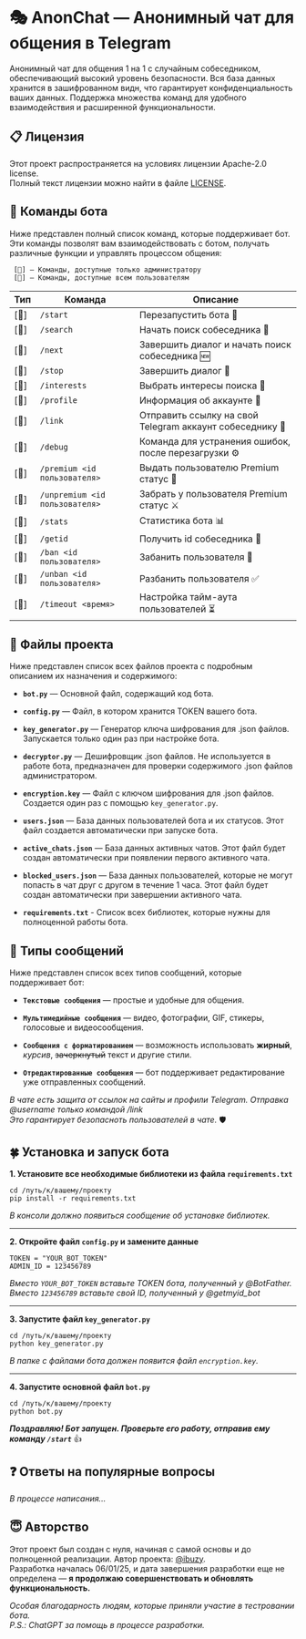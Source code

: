 🎭 AnonChat — Анонимный чат для общения в Telegram
=========================

Анонимный чат для общения 1 на 1 с случайным собеседником, обеспечивающий высокий уровень безопасности.
Вся база данных хранится в зашифрованном видн, что гарантирует конфиденциальность ваших данных.
Поддержка множества команд для удобного взаимодействия и расширенной функциональности.

## 📋 Лицензия
Этот проект распространяется на условиях лицензии Apache-2.0 license.  
Полный текст лицензии можно найти в файле [LICENSE](./LICENSE).

## 🤖 Команды бота
Ниже представлен полный список команд, которые поддерживает бот.
Эти команды позволят вам взаимодействовать с ботом, получать различные функции и управлять процессом общения:
```
 [👮] — Команды, доступные только администратору
 [👥] — Команды, доступные всем пользователям
```

| Тип | Команда | Описание |
|-----|---------|----------|
| [👥] | `/start` | Перезапустить бота 🔄 |
| [👥] | `/search ` | Начать поиск собеседника 🔎 |
| [👥] | `/next` | Завершить диалог и начать поиск собеседника 🆕 |
| [👥] | `/stop` | Завершить диалог 🛑 |
| [👥] | `/interests` | Выбрать интересы поиска 📙 |
| [👥] | `/profile` | Информация об аккаунте 👤 |
| [👥] | `/link` | Отправить ссылку на свой Telegram аккаунт собеседнику 🔗 |
| [👮] | `/debug` | Команда для устранения ошибок, после перезагрузки ⚙️ |
| [👮] | `/premium <id пользователя>` | Выдать пользователю Premium статус 👑 |
| [👮] | `/unpremium <id пользователя>` | Забрать у пользователя Premium статус ⚔️ |
| [👮] | `/stats` | Статистика бота 📊 |
| [👮] | `/getid` |Получить id собеседника 🚓 |
| [👮] | `/ban <id пользователя>` | Забанить пользователя 🚫 |
| [👮] | `/unban <id пользователя>` | Разбанить пользователя ✅ |
| [👮] | `/timeout <время>` | Настройка тайм-аута пользователей ⏳ |


## 📁 Файлы проекта
Ниже представлен список всех файлов проекта с подробным описанием их назначения и содержимого:

* **`bot.py`** — Основной файл, содержащий код бота.  
  
* **`config.py`** — Файл, в котором хранится TOKEN вашего бота.  
  
* **`key_generator.py`** — Генератор ключа шифрования для .json файлов. Запускается только один раз при настройке бота.  
  
* **`decryptor.py`** — Дешифровщик .json файлов. Не используется в работе бота, предназначен для проверки содержимого .json файлов администратором.  
  
* **`encryption.key`** — Файл с ключом шифрования для .json файлов. Создается один раз с помощью `key_generator.py`.  
  
* **`users.json`** — База данных пользователей бота и их статусов. Этот файл создается автоматически при запуске бота.  
  
* **`active_chats.json`** — База данных активных чатов. Этот файл будет создан автоматически при появлении первого активного чата.  
  
* **`blocked_users.json`** — База данных пользователей, которые не могут попасть в чат друг с другом в течение 1 часа. Этот файл будет создан автоматически при завершении активного чата.  
  
* **`requirements.txt`** - Список всех библиотек, которые нужны для полноценной работы бота.

## 💭 Типы сообщений
Ниже представлен список всех типов сообщений, которые поддерживает бот:

* **`Текстовые сообщения`** — простые и удобные для общения.
  
* **`Мультимедийные сообщения`** — видео, фотографии, GIF, стикеры, голосовые и видеосообщения.
  
* **`Сообщения с форматированием`** — возможность использовать **жирный**, *курсив*, ~~зачеркнутый~~ текст и другие стили.
  
* **`Отредактированные сообщения`** — бот поддерживает редактирование уже отправленных сообщений.
  
*В чате есть защита от ссылок на сайты и профили Telegram. Отправка @username только командой /link*  
*Это гарантирует безопасноть пользователей в чате.* 🛡

## 🍀 Установка и запуск бота

**1. Установите все необходимые библиотеки из файла `requirements.txt`**
```
cd /путь/к/вашему/проекту
pip install -r requirements.txt
```
  
*В консоли должно появиться сообщение об установке библиотек.*
<hr>

**2. Откройте файл `config.py` и замените данные**
  
```
TOKEN = "YOUR_BOT_TOKEN"
ADMIN_ID = 123456789
```
  
*Вместо `YOUR_BOT_TOKEN` вставьте TOKEN бота, полученный у @BotFather.*  
*Вместо `123456789` вставьте свой ID, полученный у @getmyid_bot*
<hr>

**3. Запустите файл `key_generator.py`**
  
```
cd /путь/к/вашему/проекту
python key_generator.py
```
  
*В папке с файлами бота должен появится файл `encryption.key`.*
<hr>

**4. Запустите основной файл `bot.py`**
  
```
cd /путь/к/вашему/проекту
python bot.py
```
  
***Поздравляю! Бот запущен. Проверьте его работу, отправив ему команду `/start`*** 👍

## ❓ Ответы на популярные вопросы

*В процессе написания...*

## 😇 Авторство

Этот проект был создан с нуля, начиная с самой основы и до полноценной реализации. Автор проекта: [@ibuzy](https://t.me/ibuzy).  
Разработка началась 06/01/25, и дата завершения разработки еще не определена — **я продолжаю совершенствовать и обновлять функциональность.**

*Особая благодарность людям, которые приняли участие в тестровании бота.*  
*P.S.: ChatGPT за помощь в процессе разработки.*
